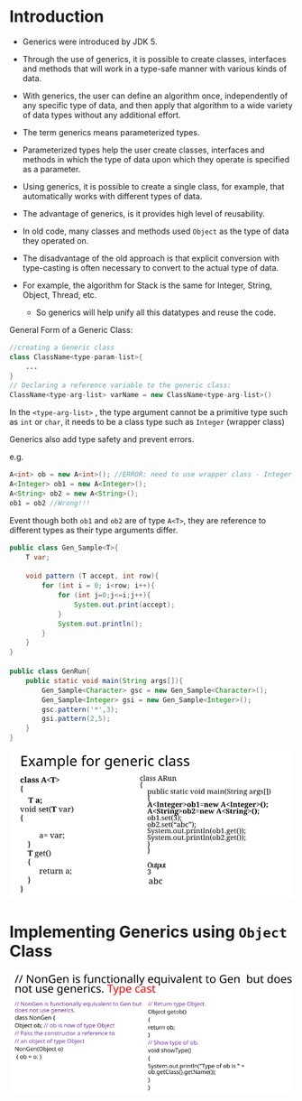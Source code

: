 # Introduction
- Generics were introduced by JDK 5.

- Through the use of generics, it is possible to create classes, interfaces and methods that will work in a type-safe manner with various kinds of data.

- With generics, the user can define an algorithm once, independently of any specific type of data, and then apply that algorithm to a wide variety of data types without any additional effort.

- The term generics means parameterized types.

- Parameterized types help the user create classes, interfaces and methods in which the type of data upon which they operate is specified as a parameter.

- Using generics, it is possible to create a single class, for example, that automatically works with different types of data.

- The advantage of generics, is it provides high level of reusability.

- In old code, many classes and methods used `Object` as the type of data they operated on.

- The disadvantage of the old approach is that explicit conversion with type-casting is often necessary to convert to the actual type of data.

- For example, the algorithm for Stack is the same for Integer, String, Object, Thread, etc.
	- So generics will help unify all this datatypes and reuse the code.
 
General Form of a Generic Class:
```java
//creating a Generic class
class ClassName<type-param-list>{
	...
}
// Declaring a reference variable to the generic class:
ClassName<type-arg-list> varName = new ClassName<type-arg-list>()
```

In the `<type-arg-list>` , the type argument cannot be a primitive type such as `int` or `char`, it needs to be a class type such as `Integer` (wrapper class)


Generics also add type safety and prevent errors.

e.g.
```java
A<int> ob = new A<int>(); //ERROR: need to use wrapper class - Integer
A<Integer> ob1 = new A<Integer>();
A<String> ob2 = new A<String>();
ob1 = ob2 //Wrong!!!
```
Event though both `ob1` and `ob2` are of type `A<T>`, they are reference to different types as their type arguments differ.

```java
public class Gen_Sample<T>{
	T var;
	
	void pattern (T accept, int row){
		for (int i = 0; i<row; i++){
			for (int j=0;j<=i;j++){
				System.out.print(accept);
			}
			System.out.println();
		}
	}
}

public class GenRun{
	public static void main(String args[]){
		Gen_Sample<Character> gsc = new Gen_Sample<Character>();
		Gen_Sample<Integer> gsi = new Gen_Sample<Integer>();
		gsc.pattern('*',3);
		gsi.pattern(2,5);
	}
}
```

![23e455da48682127072f9a5c3576405b.png](../../_resources/23e455da48682127072f9a5c3576405b.png)

# Implementing Generics using `Object` Class
![9f595accd52ed07de948c4bbcd97b3bf.png](../../_resources/9f595accd52ed07de948c4bbcd97b3bf.png)